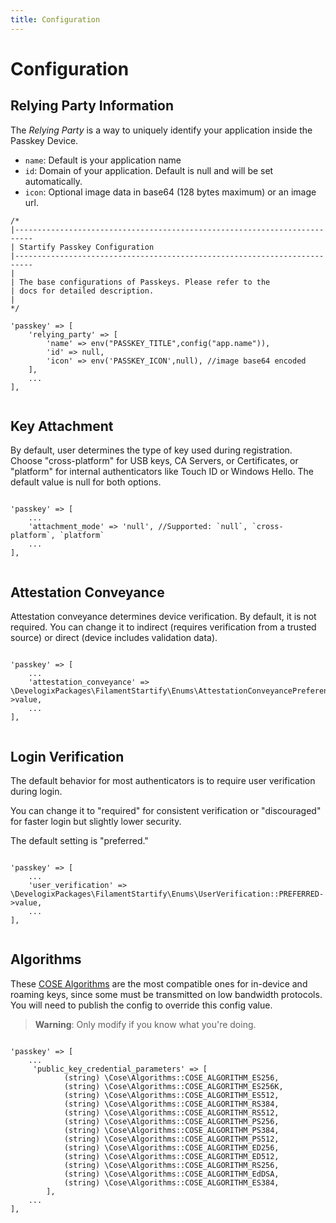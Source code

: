 ```yaml
---
title: Configuration
---
```

# Configuration

## Relying Party Information

The *Relying Party* is a way to uniquely identify your application 
inside the Passkey Device.

+ ``name``: Default is your application name
+ ``id``: Domain of your application. Default is null and will be set automatically.
+ ``icon``: Optional image data in base64 (128 bytes maximum) or an image url.

```php:no-line-numbers
/*
|--------------------------------------------------------------------------
| Startify Passkey Configuration
|--------------------------------------------------------------------------
|
| The base configurations of Passkeys. Please refer to the
| docs for detailed description.
|
*/

'passkey' => [
    'relying_party' => [
        'name' => env("PASSKEY_TITLE",config("app.name")),
        'id' => null,
        'icon' => env('PASSKEY_ICON',null), //image base64 encoded
    ],
    ...
],
    
```

## Key Attachment

By default, user determines the type of key used during registration. 
Choose "cross-platform" for USB keys, CA Servers, or Certificates, 
or "platform" for internal authenticators like Touch ID or Windows Hello. 
The default value is null for both options.

```php:no-line-numbers

'passkey' => [
    ...
    'attachment_mode' => 'null', //Supported: `null`, `cross-platform`, `platform`
    ...
],  
    
```

## Attestation Conveyance

Attestation conveyance determines device verification. 
By default, it is not required. You can change it to 
indirect (requires verification from a trusted source) 
or direct (device includes validation data).

```php:no-line-numbers

'passkey' => [
    ...
    'attestation_conveyance' => \DevelogixPackages\FilamentStartify\Enums\AttestationConveyancePreference::NONE->value,
    ...
],
    
```

## Login Verification

The default behavior for most authenticators is to require 
user verification during login. 

You can change it to 
"required" for consistent verification or "discouraged" for faster 
login but slightly lower security. 

The default setting is "preferred."

```php:no-line-numbers

'passkey' => [
    ...
    'user_verification' => \DevelogixPackages\FilamentStartify\Enums\UserVerification::PREFERRED->value,
    ...
],
    
```

## Algorithms

These [COSE Algorithms](https://w3c.github.io/webauthn/#typedefdef-cosealgorithmidentifier) 
are the most compatible ones for in-device and 
roaming keys, since some must be transmitted on low bandwidth protocols. 
You will need to publish the config to override this config value.

>**Warning**: Only modify if you know what you're doing.

```php:no-line-numbers

'passkey' => [
    ...
     'public_key_credential_parameters' => [
            (string) \Cose\Algorithms::COSE_ALGORITHM_ES256,
            (string) \Cose\Algorithms::COSE_ALGORITHM_ES256K,
            (string) \Cose\Algorithms::COSE_ALGORITHM_ES512,
            (string) \Cose\Algorithms::COSE_ALGORITHM_RS384,
            (string) \Cose\Algorithms::COSE_ALGORITHM_RS512,
            (string) \Cose\Algorithms::COSE_ALGORITHM_PS256,
            (string) \Cose\Algorithms::COSE_ALGORITHM_PS384,
            (string) \Cose\Algorithms::COSE_ALGORITHM_PS512,
            (string) \Cose\Algorithms::COSE_ALGORITHM_ED256,
            (string) \Cose\Algorithms::COSE_ALGORITHM_ED512,
            (string) \Cose\Algorithms::COSE_ALGORITHM_RS256,
            (string) \Cose\Algorithms::COSE_ALGORITHM_EdDSA,
            (string) \Cose\Algorithms::COSE_ALGORITHM_ES384,
        ],
    ...
],
  
```
